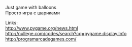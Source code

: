 Just game with balloons<BR>
Просто игра с шариками<BR>


Links:<BR>
http://www.pygame.org/news.html<BR>
http://nullege.com/codes/search?cq=pygame.display.Info<BR>
http://programarcadegames.com/<BR>
